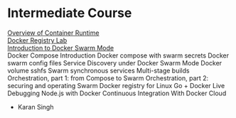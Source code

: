 # Intermediate Course

[Overview of Container Runtime](https://github.com/collabnix/dockerlabs/tree/master/intermediate/contaner-runtimes)<br>
[Docker Registry Lab](https://github.com/collabnix/dockerlabs/tree/master/intermediate/registry)<br>
[Introduction to Docker Swarm Mode](https://github.com/collabnix/dockerlabs/tree/master/intermediate/swarm-mode)<br>
Docker Compose Introduction
Docker compose with swarm secrets
Docker swarm config files 
Service Discovery under Docker Swarm Mode 
Docker volume sshfs 
Swarm synchronous services 
Multi-stage builds 
Orchestration, part 1: from Compose to Swarm 
Orchestration, part 2: securing and operating Swarm 
Docker registry for Linux
Go + Docker 
Live Debugging Node.js with Docker
Continuous Integration With Docker Cloud




















- Karan Singh
